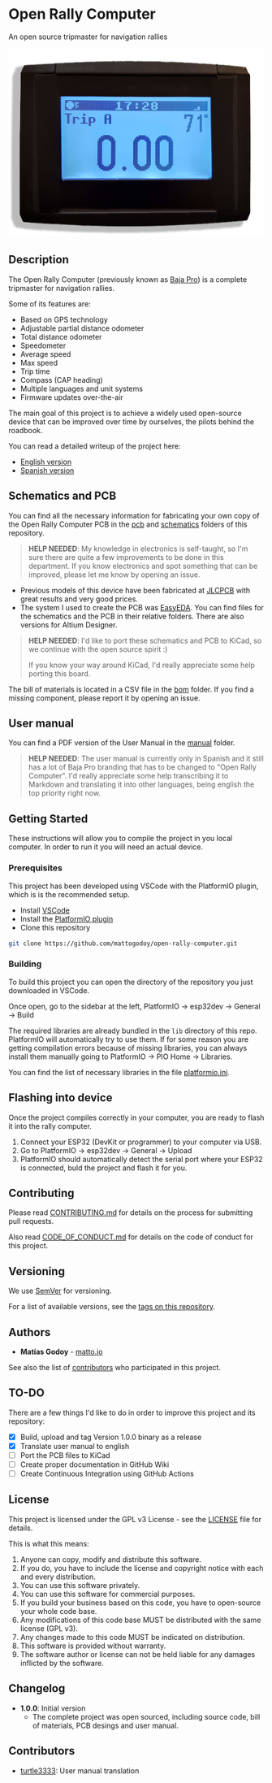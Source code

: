 # Open Rally Computer

An open source tripmaster for navigation rallies

![Open Rally Computer](img/orc.png?raw=true "Open Rally Computer")

## Description

The Open Rally Computer (previously known as [Baja Pro](https://baja.matto.io/)) is a complete tripmaster for navigation rallies.

Some of its features are:

- Based on GPS technology
- Adjustable partial distance odometer
- Total distance odometer
- Speedometer
- Average speed
- Max speed
- Trip time
- Compass (CAP heading)
- Multiple languages and unit systems
- Firmware updates over-the-air

The main goal of this project is to achieve a widely used open-source device that can be improved over time by ourselves, the pilots behind the roadbook.

You can read a detailed writeup of the project here:

- [English version](https://matto.io/open-sourcing-the-baja-pro/)
- [Spanish version](https://matto.io/liberando-el-codigo-del-baja-pro/)

## Schematics and PCB

You can find all the necessary information for fabricating your own copy of the Open Rally Computer PCB in the [pcb](docs/pcb) and [schematics](docs/schematics) folders of this repository.

> **HELP NEEDED**: My knowledge in electronics is self-taught, so I'm sure there are quite a few improvements to be done in this department. If you know electronics and spot something that can be improved, please let me know by opening an issue.

- Previous models of this device have been fabricated at [JLCPCB](https://jlcpcb.com/) with great results and very good prices.
- The system I used to create the PCB was [EasyEDA](https://easyeda.com/). You can find files for the schematics and the PCB in their relative folders. There are also versions for Altium Designer.

> **HELP NEEDED**: I'd like to port these schematics and PCB to KiCad, so we continue with the open source spirit :)
>
> If you know your way around KiCad, I'd really appreciate some help porting this board.

The bill of materials is located in a CSV file in the [bom](docs/pcb/bom) folder. If you find a missing component, please report it by opening an issue.

## User manual

You can find a PDF version of the User Manual in the [manual](docs/manual) folder.

> **HELP NEEDED**: The user manual is currently only in Spanish and it still has a lot of Baja Pro branding that has to be changed to "Open Rally Computer". I'd really appreciate some help transcribing it to Markdown and translating it into other languages, being english the top priority right now.

## Getting Started

These instructions will allow you to compile the project in you local computer. In order to run it you will need an actual device.

### Prerequisites

This project has been developed using VSCode with the PlatformIO plugin, which is is the recommended setup.

- Install [VSCode](https://code.visualstudio.com/)
- Install the [PlatformIO plugin](https://platformio.org/install/ide?install=vscode)
- Clone this repository

```bash
git clone https://github.com/mattogodoy/open-rally-computer.git
```

### Building

To build this project you can open the directory of the repository you just downloaded in VSCode.

Once open, go to the sidebar at the left, PlatformIO -> esp32dev -> General -> Build

The required libraries are already bundled in the `lib` directory of this repo. PlatformIO will automatically try to use them.
If for some reason you are getting compilation errors because of missing libraries, you can always install them manually going to PlatformIO -> PIO Home -> Libraries.

You can find the list of necessary libraries in the file [platformio.ini](platformio.ini).

## Flashing into device

Once the project compiles correctly in your computer, you are ready to flash it into the rally computer.

1. Connect your ESP32 (DevKit or programmer) to your computer via USB.
2. Go to PlatformIO -> esp32dev -> General -> Upload
3. PlatformIO should automatically detect the serial port where your ESP32 is connected, buld the project and flash it for you.

## Contributing

Please read [CONTRIBUTING.md](CONTRIBUTING.md) for details on the process for submitting pull requests.

Also read [CODE_OF_CONDUCT.md](CODE_OF_CONDUCT.md) for details on the code of conduct for this project.

## Versioning

We use [SemVer](http://semver.org/) for versioning.

For a list of available versions, see the [tags on this repository](https://github.com/mattogodoy/open-rally-computer/tags).

## Authors

- **Matías Godoy** - [matto.io](https://matto.io/)

See also the list of [contributors](https://github.com/mattogodoy/open-rally-computer/graphs/contributors) who participated in this project.

## TO-DO

There are a few things I'd like to do in order to improve this project and its repository:

- [x] Build, upload and tag Version 1.0.0 binary as a release
- [x] Translate user manual to english
- [ ] Port the PCB files to KiCad
- [ ] Create proper documentation in GitHub Wiki
- [ ] Create Continuous Integration using GitHub Actions

## License

This project is licensed under the GPL v3 License - see the [LICENSE](LICENSE) file for details.

This is what this means:

1. Anyone can copy, modify and distribute this software.
2. If you do, you have to include the license and copyright notice with each and every distribution.
3. You can use this software privately.
4. You can use this software for commercial purposes.
5. If you build your business based on this code, you have to open-source your whole code base.
6. Any modifications of this code base MUST be distributed with the same license (GPL v3).
7. Any changes made to this code MUST be indicated on distribution.
8. This software is provided without warranty.
9. The software author or license can not be held liable for any damages inflicted by the software.

## Changelog

- **1.0.0**: Initial version
  - The complete project was open sourced, including source code, bill of materials, PCB desings and user manual.

## Contributors

- [turtle3333](https://github.com/turtle3333): User manual translation
